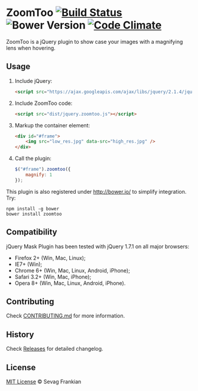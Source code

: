 # ZoomToo [![Build Status](https://secure.travis-ci.org/sevagf/zoomtoo.svg?branch=master)](https://travis-ci.org/sevagf/zoomtoo) ![Bower Version](https://badge.fury.io/bo/jquery-boilerplate.svg) [![Code Climate](https://codeclimate.com/github/sevagf/zoomtoo/badges/gpa.svg)](https://codeclimate.com/github/sevagf/zoomtoo)

ZoomToo is a jQuery plugin to show case your images with a magnifying lens when hovering.

## Usage

1. Include jQuery:

	```html
	<script src="https://ajax.googleapis.com/ajax/libs/jquery/2.1.4/jquery.min.js"></script>
	```

2. Include ZoomToo code:

	```html
	<script src="dist/jquery.zoomtoo.js"></script>
	```

3. Markup the container element:

	```html
	<div id="#frame">
		<img src="low_res.jpg" data-src="high_res.jpg" />
	</div>
	```

4. Call the plugin:

	```javascript
	$("#frame").zoomtoo({
		magnify: 1
	});
	```

This plugin is also registered under http://bower.io/ to simplify integration. Try:

    npm install -g bower
    bower install zoomtoo


## Compatibility

jQuery Mask Plugin has been tested with jQuery 1.7.1 on all major browsers:

 * Firefox 2+ (Win, Mac, Linux);
 * IE7+ (Win);
 * Chrome 6+ (Win, Mac, Linux, Android, iPhone);
 * Safari 3.2+ (Win, Mac, iPhone);
 * Opera 8+ (Win, Mac, Linux, Android, iPhone).

## Contributing

Check [CONTRIBUTING.md](https://github.com/sevagf/zoomtoo/blob/master/CONTRIBUTING.md) for more information.

## History

Check [Releases](https://github.com/sevagf/zoomtoo/releases) for detailed changelog.

## License

[MIT License](http://sevagf.mit-license.org/) © Sevag Frankian

